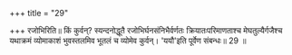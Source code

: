+++
title = "29"

+++
रजोभिरिति॥ किं कुर्वन्? स्यन्दनोद्धूतै रजोभिर्घनसंनिभैर्वर्णतः क्रियातःपरिमाणताश्च मेघतुल्यैर्गजैश्च यथाक्रमं व्योमाकाशं भुवस्तलमिव भूतलं च व्योमेव कुर्वन्। 'ययौ'इति पूर्वेण संबन्धः॥ 29 ॥